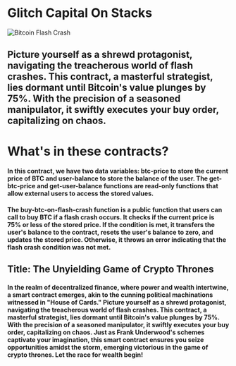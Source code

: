 # Glitch Capital On Stacks

![Bitcoin Flash Crash]([https://example.com/bitcoin-flash-crash.jpg](https://cathpostgrad.wordpress.com/wp-content/uploads/2015/02/house-of-cards.jpg))


## Picture yourself as a shrewd protagonist, navigating the treacherous world of flash crashes. This contract, a masterful strategist, lies dormant until Bitcoin's value plunges by 75%. With the precision of a seasoned manipulator, it swiftly executes your buy order, capitalizing on chaos.

# What's in these contracts?
#### In this contract, we have two data variables: btc-price to store the current price of BTC and user-balance to store the balance of the user. The get-btc-price and get-user-balance functions are read-only functions that allow external users to access the stored values.

#### The buy-btc-on-flash-crash function is a public function that users can call to buy BTC if a flash crash occurs. It checks if the current price is 75% or less of the stored price. If the condition is met, it transfers the user's balance to the contract, resets the user's balance to zero, and updates the stored price. Otherwise, it throws an error indicating that the flash crash condition was not met.

## Title: The Unyielding Game of Crypto Thrones

#### In the realm of decentralized finance, where power and wealth intertwine, a smart contract emerges, akin to the cunning political machinations witnessed in "House of Cards." Picture yourself as a shrewd protagonist, navigating the treacherous world of flash crashes. This contract, a masterful strategist, lies dormant until Bitcoin's value plunges by 75%. With the precision of a seasoned manipulator, it swiftly executes your buy order, capitalizing on chaos. Just as Frank Underwood's schemes captivate your imagination, this smart contract ensures you seize opportunities amidst the storm, emerging victorious in the game of crypto thrones. Let the race for wealth begin!
